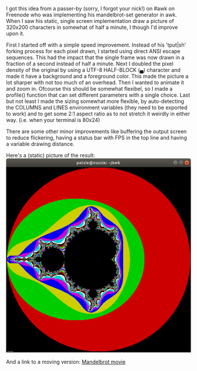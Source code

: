 
I got this idea from a passer-by (sorry, I forgot your nick!) on #awk on Freenode who was implementing his mandelbrot-set generator in awk.
When I saw his static, single screen implementation draw a picture of 320x200 characters in somewhat of half a minute, I though I'd improve upon it.

First I started off with a simple speed improvement. Instead of his 'tput|sh' forking process for each pixel drawn, I started using direct ANSI escape sequences. This had the impact that the single frame was now drawn in a fraction of a second instead of half a minute.
Next I doubled the pixel density of the original by using a UTF-8 HALF-BLOCK (▄) character and made it have a background and a foreground color. This made the picture a lot sharper with not too much of an overhead.
Then I wanted to animate it and zoom in. Ofcourse this should be somewhat flexibel, so I made a profile() function that can set different parameters with a single choice.
Last but not least I made the sizing somewhat more flexible, by auto-detecting the COLUMNS and LINES environment variables (they need to be exported to work) and to get some 2:1 aspect ratio as to not stretch it weirdly in either way. (i.e. when your terminal is 80x24)

There are some other minor improvements like buffering the output screen to reduce flickering, having a status bar with FPS in the top line and having a variable drawing distance.

Here's a (static) picture of the result:
![Mandelbrot image](/mandelbrot.jpg)

And a link to a moving version: [Mandelbrot movie](https://www.youtube.com/watch?v=yvru2ZmiAxM)

